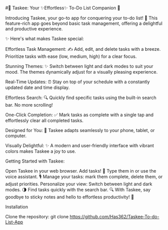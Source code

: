 #🌟 Taskee: Your ✨Effortless✨ To-Do List Companion 🌟

Introducing Taskee, your go-to app for conquering your to-do list! 🎯 This feature-rich app goes beyond basic task management, offering a delightful and productive experience.

✨ Here's what makes Taskee special:

Effortless Task Management: ✍️ Add, edit, and delete tasks with a breeze. Prioritize tasks with ease (low, medium, high) for a clear focus.

Stunning Themes: ✨ Switch between light and dark modes to suit your mood. The themes dynamically adjust for a visually pleasing experience.

Real-Time Updates: ⏰ Stay on top of your schedule with a constantly updated date and time display.

Effortless Search: 🔍 Quickly find specific tasks using the built-in search bar. No more scrolling!

One-Click Completion: ✅ Mark tasks as complete with a single tap and effortlessly clear all completed tasks.

Designed for You: 📱 Taskee adapts seamlessly to your phone, tablet, or computer.

Visually Delightful: ✨ A modern and user-friendly interface with vibrant colors makes Taskee a joy to use.


Getting Started with Taskee:

Open Taskee in your web browser.
Add tasks! 📝 Type them in or use the voice assistant. 🎙️
Manage your tasks: mark them complete, delete them, or adjust priorities.
Personalize your view: Switch between light and dark modes. 🌗
Find tasks quickly with the search bar. 🔍
With Taskee, say goodbye to sticky notes and hello to effortless productivity! 🚀


Installation

Clone the repository:
git clone https://github.com/Has362/Taskee-To-do-List-App

